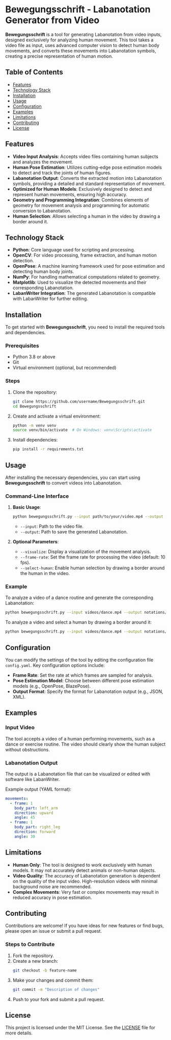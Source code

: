 # Bewegungsschrift - Labanotation Generator from Video

**Bewegungsschrift** is a tool for generating Labanotation from video inputs, designed exclusively for analyzing human movement. This tool takes a video file as input, uses advanced computer vision to detect human body movements, and converts these movements into Labanotation symbols, creating a precise representation of human motion.

## Table of Contents
- [Features](#features)
- [Technology Stack](#technology-stack)
- [Installation](#installation)
- [Usage](#usage)
- [Configuration](#configuration)
- [Examples](#examples)
- [Limitations](#limitations)
- [Contributing](#contributing)
- [License](#license)

## Features
- **Video Input Analysis**: Accepts video files containing human subjects and analyzes the movement.
- **Human Pose Estimation**: Utilizes cutting-edge pose estimation models to detect and track the joints of human figures.
- **Labanotation Output**: Converts the extracted motion into Labanotation symbols, providing a detailed and standard representation of movement.
- **Optimized for Human Models**: Exclusively designed to detect and represent human movements, ensuring high accuracy.
- **Geometry and Programming Integration**: Combines elements of geometry for movement analysis and programming for automatic conversion to Labanotation.
- **Human Selection**: Allows selecting a human in the video by drawing a border around it.

## Technology Stack
- **Python**: Core language used for scripting and processing.
- **OpenCV**: For video processing, frame extraction, and human motion detection.
- **OpenPose**: A machine learning framework used for pose estimation and detecting human body joints.
- **NumPy**: For handling mathematical computations related to geometry.
- **Matplotlib**: Used to visualize the detected movements and their corresponding Labanotation.
- **LabanWriter Integration**: The generated Labanotation is compatible with LabanWriter for further editing.

## Installation
To get started with **Bewegungsschrift**, you need to install the required tools and dependencies.

### Prerequisites
- Python 3.8 or above
- Git
- Virtual environment (optional, but recommended)

### Steps
1. Clone the repository:
    ```sh
    git clone https://github.com/username/Bewegungsschrift.git
    cd Bewegungsschrift
    ```
2. Create and activate a virtual environment:
    ```sh
    python -m venv venv
    source venv/bin/activate  # On Windows: venv\Scripts\activate
    ```
3. Install dependencies:
    ```sh
    pip install -r requirements.txt
    ```

## Usage
After installing the necessary dependencies, you can start using **Bewegungsschrift** to convert videos into Labanotation.

### Command-Line Interface
1. **Basic Usage**:
    ```sh
    python bewegungsschrift.py --input path/to/your/video.mp4 --output path/to/output.yaml
    ```
    - `--input`: Path to the video file.
    - `--output`: Path to save the generated Labanotation.

2. **Optional Parameters**:
    - `--visualize`: Display a visualization of the movement analysis.
    - `--frame-rate`: Set the frame rate for processing the video (default: 10 fps).
    - `--select-human`: Enable human selection by drawing a border around the human in the video.

### Example
To analyze a video of a dance routine and generate the corresponding Labanotation:
```sh
python bewegungsschrift.py --input videos/dance.mp4 --output notations/dance_notation.yaml --visualize
```

To analyze a video and select a human by drawing a border around it:
```sh
python bewegungsschrift.py --input videos/dance.mp4 --output notations/dance_notation.yaml --select-human
```

## Configuration
You can modify the settings of the tool by editing the configuration file `config.yaml`. Key configuration options include:
- **Frame Rate**: Set the rate at which frames are sampled for analysis.
- **Pose Estimation Model**: Choose between different pose estimation models (e.g., OpenPose, BlazePose).
- **Output Format**: Specify the format for Labanotation output (e.g., JSON, XML).

## Examples
### Input Video
The tool accepts a video of a human performing movements, such as a dance or exercise routine. The video should clearly show the human subject without obstructions.

### Labanotation Output
The output is a Labanotation file that can be visualized or edited with software like LabanWriter.

Example output (YAML format):
```yaml
movements:
  - frame: 1
    body_part: left_arm
    direction: upward
    angle: 45
  - frame: 1
    body_part: right_leg
    direction: forward
    angle: 30
```

## Limitations
- **Human Only**: The tool is designed to work exclusively with human models. It may not accurately detect animals or non-human objects.
- **Video Quality**: The accuracy of Labanotation generation is dependent on the quality of the input video. High-resolution videos with minimal background noise are recommended.
- **Complex Movements**: Very fast or complex movements may result in reduced accuracy in pose estimation.

## Contributing
Contributions are welcome! If you have ideas for new features or find bugs, please open an issue or submit a pull request.

### Steps to Contribute
1. Fork the repository.
2. Create a new branch:
    ```sh
    git checkout -b feature-name
    ```
3. Make your changes and commit them:
    ```sh
    git commit -m "Description of changes"
    ```
4. Push to your fork and submit a pull request.

## License
This project is licensed under the MIT License. See the [LICENSE](LICENSE) file for more details.
